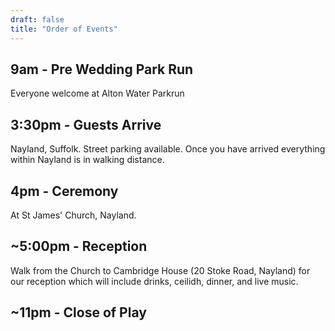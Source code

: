 ```yaml
---
draft: false
title: "Order of Events"
---
```


## 9am - Pre Wedding Park Run
Everyone welcome at Alton Water Parkrun  

## 3:30pm - Guests Arrive
Nayland, Suffolk. Street parking available. 
Once you have arrived everything within Nayland is in walking distance. 

## 4pm - Ceremony
At St James' Church, Nayland. 

## ~5:00pm - Reception
Walk from the Church to Cambridge House (20 Stoke Road, Nayland) for our reception which will include drinks, ceilidh, dinner, and live music.

## ~11pm - Close of Play
